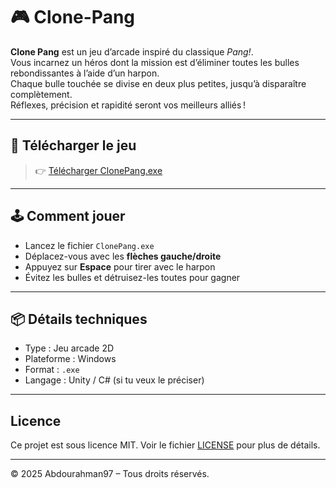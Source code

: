 # 🎮 Clone-Pang

**Clone Pang** est un jeu d’arcade inspiré du classique *Pang!*.  
Vous incarnez un héros dont la mission est d’éliminer toutes les bulles rebondissantes à l’aide d’un harpon.  
Chaque bulle touchée se divise en deux plus petites, jusqu’à disparaître complètement.  
Réflexes, précision et rapidité seront vos meilleurs alliés !

---

## 🔽 Télécharger le jeu

> 👉 [Télécharger ClonePang.exe](https://github.com/abdourahman97/Clone-Pang/raw/main/ClonePang.exe)

---

## 🕹️ Comment jouer

- Lancez le fichier `ClonePang.exe`
- Déplacez-vous avec les **flèches gauche/droite**
- Appuyez sur **Espace** pour tirer avec le harpon
- Évitez les bulles et détruisez-les toutes pour gagner

---

## 📦 Détails techniques

- Type : Jeu arcade 2D
- Plateforme : Windows
- Format : `.exe`
- Langage : Unity / C# (si tu veux le préciser)

---

## Licence

Ce projet est sous licence MIT. Voir le fichier [LICENSE](LICENSE) pour plus de détails.


---

© 2025 Abdourahman97 – Tous droits réservés.
